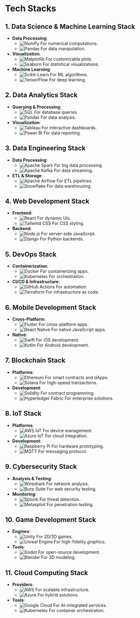 # Tech Stacks

## 1. Data Science & Machine Learning Stack
- **Data Processing**:
  - ![NumPy](https://img.shields.io/badge/NumPy-013243?style=for-the-badge&logo=numpy&logoColor=white) For numerical computations.
  - ![Pandas](https://img.shields.io/badge/Pandas-150458?style=for-the-badge&logo=pandas&logoColor=white) For data manipulation.
- **Visualization**:
  - ![Matplotlib](https://img.shields.io/badge/Matplotlib-11557C?style=for-the-badge&logo=matplotlib&logoColor=white) For customizable plots.
  - ![Seaborn](https://img.shields.io/badge/Seaborn-4C72B0?style=for-the-badge&logo=python&logoColor=white) For statistical visualizations.
- **Machine Learning**:
  - ![Scikit-Learn](https://img.shields.io/badge/Scikit--Learn-F7931E?style=for-the-badge&logo=scikitlearn&logoColor=white) For ML algorithms.
  - ![TensorFlow](https://img.shields.io/badge/TensorFlow-FF6F00?style=for-the-badge&logo=tensorflow&logoColor=white) For deep learning.

## 2. Data Analytics Stack
- **Querying & Processing**:
  - ![SQL](https://img.shields.io/badge/SQL-4479A1?style=for-the-badge&logo=postgresql&logoColor=white) For database queries.
  - ![Pandas](https://img.shields.io/badge/Pandas-150458?style=for-the-badge&logo=pandas&logoColor=white) For data analysis.
- **Visualization**:
  - ![Tableau](https://img.shields.io/badge/Tableau-E97627?style=for-the-badge&logo=tableau&logoColor=white) For interactive dashboards.
  - ![Power BI](https://img.shields.io/badge/Power_BI-F2C811?style=for-the-badge&logo=powerbi&logoColor=black) For data reporting.

## 3. Data Engineering Stack
- **Data Processing**:
  - ![Apache Spark](https://img.shields.io/badge/Apache_Spark-E25A1C?style=for-the-badge&logo=apachespark&logoColor=white) For big data processing.
  - ![Apache Kafka](https://img.shields.io/badge/Apache_Kafka-231F20?style=for-the-badge&logo=apachekafka&logoColor=white) For data streaming.
- **ETL & Storage**:
  - ![Apache Airflow](https://img.shields.io/badge/Apache_Airflow-017CEE?style=for-the-badge&logo=apacheairflow&logoColor=white) For ETL pipelines.
  - ![Snowflake](https://img.shields.io/badge/Snowflake-29B5E8?style=for-the-badge&logo=snowflake&logoColor=white) For data warehousing.

## 4. Web Development Stack
- **Frontend**:
  - ![React](https://img.shields.io/badge/React-61DAFB?style=for-the-badge&logo=react&logoColor=black) For dynamic UIs.
  - ![Tailwind CSS](https://img.shields.io/badge/Tailwind_CSS-38B2AC?style=for-the-badge&logo=tailwindcss&logoColor=white) For CSS styling.
- **Backend**:
  - ![Node.js](https://img.shields.io/badge/Node.js-339933?style=for-the-badge&logo=nodedotjs&logoColor=white) For server-side JavaScript.
  - ![Django](https://img.shields.io/badge/Django-092E20?style=for-the-badge&logo=django&logoColor=white) For Python backends.

## 5. DevOps Stack
- **Containerization**:
  - ![Docker](https://img.shields.io/badge/Docker-2496ED?style=for-the-badge&logo=docker&logoColor=white) For containerizing apps.
  - ![Kubernetes](https://img.shields.io/badge/Kubernetes-326CE5?style=for-the-badge&logo=kubernetes&logoColor=white) For orchestration.
- **CI/CD & Infrastructure**:
  - ![GitHub Actions](https://img.shields.io/badge/GitHub_Actions-2088FF?style=for-the-badge&logo=githubactions&logoColor=white) For automation.
  - ![Terraform](https://img.shields.io/badge/Terraform-7B42BC?style=for-the-badge&logo=terraform&logoColor=white) For infrastructure as code.

## 6. Mobile Development Stack
- **Cross-Platform**:
  - ![Flutter](https://img.shields.io/badge/Flutter-02569B?style=for-the-badge&logo=flutter&logoColor=white) For cross-platform apps.
  - ![React Native](https://img.shields.io/badge/React_Native-61DAFB?style=for-the-badge&logo=react&logoColor=black) For native JavaScript apps.
- **Native**:
  - ![Swift](https://img.shields.io/badge/Swift-F05138?style=for-the-badge&logo=swift&logoColor=white) For iOS development.
  - ![Kotlin](https://img.shields.io/badge/Kotlin-7F52FF?style=for-the-badge&logo=kotlin&logoColor=white) For Android development.

## 7. Blockchain Stack
- **Platforms**:
  - ![Ethereum](https://img.shields.io/badge/Ethereum-3C3C3D?style=for-the-badge&logo=ethereum&logoColor=white) For smart contracts and dApps.
  - ![Solana](https://img.shields.io/badge/Solana-000000?style=for-the-badge&logo=solana&logoColor=white) For high-speed transactions.
- **Development**:
  - ![Solidity](https://img.shields.io/badge/Solidity-363636?style=for-the-badge&logo=solidity&logoColor=white) For contract programming.
  - ![Hyperledger Fabric](https://img.shields.io/badge/Hyperledger_Fabric-2F3134?style=for-the-badge&logo=hyperledger&logoColor=white) For enterprise solutions.

## 8. IoT Stack
- **Platforms**:
  - ![AWS IoT](https://img.shields.io/badge/AWS_IoT-232F3E?style=for-the-badge&logo=amazonaws&logoColor=white) For device management.
  - ![Azure IoT](https://img.shields.io/badge/Azure_IoT-0078D4?style=for-the-badge&logo=microsoftazure&logoColor=white) For cloud integration.
- **Development**:
  - ![Raspberry Pi](https://img.shields.io/badge/Raspberry_Pi-A22846?style=for-the-badge&logo=raspberrypi&logoColor=white) For hardware prototyping.
  - ![MQTT](https://img.shields.io/badge/MQTT-660066?style=for-the-badge&logo=eclipse&logoColor=white) For messaging protocol.

## 9. Cybersecurity Stack
- **Analysis & Testing**:
  - ![Wireshark](https://img.shields.io/badge/Wireshark-1679A7?style=for-the-badge&logo=wireshark&logoColor=white) For network analysis.
  - ![Burp Suite](https://img.shields.io/badge/Burp_Suite-FF6633?style=for-the-badge&logo=burpsuite&logoColor=white) For web security testing.
- **Monitoring**:
  - ![Splunk](https://img.shields.io/badge/Splunk-000000?style=for-the-badge&logo=splunk&logoColor=white) For threat detection.
  - ![Metasploit](https://img.shields.io/badge/Metasploit-FF0000?style=for-the-badge&logo=metasploit&logoColor=white) For penetration testing.

## 10. Game Development Stack
- **Engines**:
  - ![Unity](https://img.shields.io/badge/Unity-000000?style=for-the-badge&logo=unity&logoColor=white) For 2D/3D games.
  - ![Unreal Engine](https://img.shields.io/badge/Unreal_Engine-313131?style=for-the-badge&logo=unrealengine&logoColor=white) For high-fidelity graphics.
- **Tools**:
  - ![Godot](https://img.shields.io/badge/Godot-478CBF?style=for-the-badge&logo=godotengine&logoColor=white) For open-source development.
  - ![Blender](https://img.shields.io/badge/Blender-F5792A?style=for-the-badge&logo=blender&logoColor=white) For 3D modeling.

## 11. Cloud Computing Stack
- **Providers**:
  - ![AWS](https://img.shields.io/badge/AWS-232F3E?style=for-the-badge&logo=amazonaws&logoColor=white) For scalable infrastructure.
  - ![Azure](https://img.shields.io/badge/Azure-0078D4?style=for-the-badge&logo=microsoftazure&logoColor=white) For hybrid solutions.
- **Tools**:
  - ![Google Cloud](https://img.shields.io/badge/Google_Cloud-4285F4?style=for-the-badge&logo=googlecloud&logoColor=white) For AI-integrated services.
  - ![Kubernetes](https://img.shields.io/badge/Kubernetes-326CE5?style=for-the-badge&logo=kubernetes&logoColor=white) For container orchestration.
